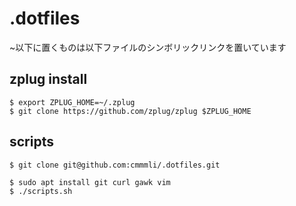 # .dotfiles
~以下に置くものは以下ファイルのシンボリックリンクを置いています

## zplug install

```
$ export ZPLUG_HOME=~/.zplug
$ git clone https://github.com/zplug/zplug $ZPLUG_HOME
```

## scripts

```
$ git clone git@github.com:cmmmli/.dotfiles.git
```

```
$ sudo apt install git curl gawk vim
$ ./scripts.sh
```
